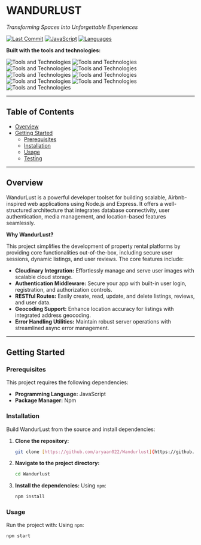 # WANDURLUST

*Transforming Spaces Into Unforgettable Experiences*

[![Last Commit](https://img.shields.io/github/last-commit/aryaan022/Wandurlust)](https://github.com/aryaan022/Wandurlust)
[![JavaScript](https://img.shields.io/badge/javascript-52.9%25-brightgreen)](https://en.wikipedia.org/wiki/JavaScript)
[![Languages](https://img.shields.io/github/languages/count/aryaan022/Wandurlust)](https://github.com/aryaan022/Wandurlust)

**Built with the tools and technologies:**

![Tools and Technologies](https://img.shields.io/badge/-Express-000000?style=for-the-badge&logo=express)
![Tools and Technologies](https://img.shields.io/badge/-JSON-000000?style=for-the-badge&logo=json)
![Tools and Technologies](https://img.shields.io/badge/-npm-CB3837?style=for-the-badge&logo=npm)
![Tools and Technologies](https://img.shields.io/badge/-Mongoose-7C3E2D?style=for-the-badge&logo=mongoose)
![Tools and Technologies](https://img.shields.io/badge/-.ENV-E5692B?style=for-the-badge&logo=dotenv)
![Tools and Technologies](https://img.shields.io/badge/-EJS-A91F1F?style=for-the-badge&logo=ejs)
![Tools and Technologies](https://img.shields.io/badge/-Passport-6019A8?style=for-the-badge&logo=passport)
![Tools and Technologies](https://img.shields.io/badge/-Cloudinary-3399FF?style=for-the-badge&logo=cloudinary)
![Tools and Technologies](https://img.shields.io/badge/-Bootstrap-7952B3?style=for-the-badge&logo=bootstrap)

---

## Table of Contents
* [Overview](#overview)
* [Getting Started](#getting-started)
    * [Prerequisites](#prerequisites)
    * [Installation](#installation)
    * [Usage](#usage)
    * [Testing](#testing)

---

## Overview

WandurLust is a powerful developer toolset for building scalable, Airbnb-inspired web applications using Node.js and Express. It offers a well-structured architecture that integrates database connectivity, user authentication, media management, and location-based features seamlessly.

**Why WandurLust?**

This project simplifies the development of property rental platforms by providing core functionalities out-of-the-box, including secure user sessions, dynamic listings, and user reviews. The core features include:

* **Cloudinary Integration:** Effortlessly manage and serve user images with scalable cloud storage.
* **Authentication Middleware:** Secure your app with built-in user login, registration, and authorization controls.
* **RESTful Routes:** Easily create, read, update, and delete listings, reviews, and user data.
* **Geocoding Support:** Enhance location accuracy for listings with integrated address geocoding.
* **Error Handling Utilities:** Maintain robust server operations with streamlined async error management.

---

## Getting Started

### Prerequisites

This project requires the following dependencies:

* **Programming Language:** JavaScript
* **Package Manager:** Npm

### Installation

Build WandurLust from the source and install dependencies:

1.  **Clone the repository:**
    ```bash
    git clone [https://github.com/aryaan022/Wandurlust](https://github.com/aryaan022/Wandurlust)
    ```

2.  **Navigate to the project directory:**
    ```bash
    cd Wandurlust
    ```

3.  **Install the dependencies:**
    Using `npm`:
    ```bash
    npm install
    ```

### Usage

Run the project with:
Using `npm`:
```bash
npm start
